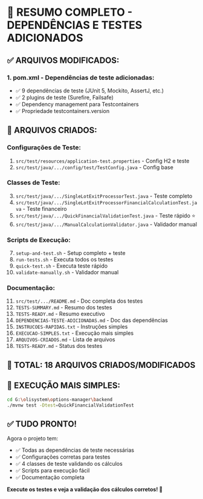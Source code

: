 # 📂 RESUMO COMPLETO - DEPENDÊNCIAS E TESTES ADICIONADOS

## ✅ ARQUIVOS MODIFICADOS:

### 1. **pom.xml** - Dependências de teste adicionadas:
- ✅ 9 dependências de teste (JUnit 5, Mockito, AssertJ, etc.)
- ✅ 2 plugins de teste (Surefire, Failsafe)
- ✅ Dependency management para Testcontainers
- ✅ Propriedade testcontainers.version

## 📁 ARQUIVOS CRIADOS:

### **Configurações de Teste:**
1. `src/test/resources/application-test.properties` - Config H2 e teste
2. `src/test/java/.../config/test/TestConfig.java` - Config base

### **Classes de Teste:**
3. `src/test/java/.../SingleLotExitProcessorTest.java` - Teste completo
4. `src/test/java/.../SingleLotExitProcessorFinancialCalculationTest.java` - Teste financeiro
5. `src/test/java/.../QuickFinancialValidationTest.java` - Teste rápido ⭐
6. `src/test/java/.../ManualCalculationValidator.java` - Validador manual

### **Scripts de Execução:**
7. `setup-and-test.sh` - Setup completo + teste
8. `run-tests.sh` - Executa todos os testes  
9. `quick-test.sh` - Executa teste rápido
10. `validate-manually.sh` - Validador manual

### **Documentação:**
11. `src/test/.../README.md` - Doc completa dos testes
12. `TESTS-SUMMARY.md` - Resumo dos testes
13. `TESTS-READY.md` - Resumo executivo
14. `DEPENDENCIAS-TESTE-ADICIONADAS.md` - Doc das dependências
15. `INSTRUCOES-RAPIDAS.txt` - Instruções simples
16. `EXECUCAO-SIMPLES.txt` - Execução mais simples
17. `ARQUIVOS-CRIADOS.md` - Lista de arquivos
18. `TESTS-READY.md` - Status dos testes

## 🎯 **TOTAL: 18 ARQUIVOS CRIADOS/MODIFICADOS**

## 🚀 EXECUÇÃO MAIS SIMPLES:

```bash
cd G:\olisystem\options-manager\backend
./mvnw test -Dtest=QuickFinancialValidationTest
```

## ✅ **TUDO PRONTO!**

Agora o projeto tem:
- ✅ Todas as dependências de teste necessárias
- ✅ Configurações corretas para testes  
- ✅ 4 classes de teste validando os cálculos
- ✅ Scripts para execução fácil
- ✅ Documentação completa

**Execute os testes e veja a validação dos cálculos corretos! 🎉**
